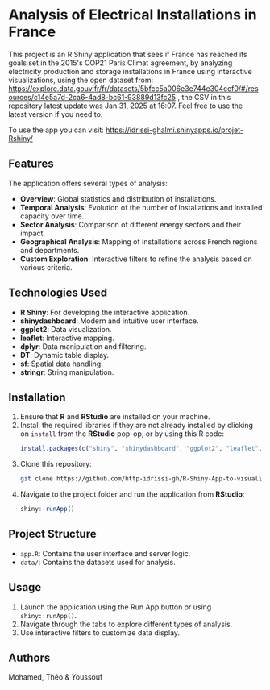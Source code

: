 # Analysis of Electrical Installations in France

This project is an R Shiny application that sees if France has reached its goals set in the 2015's COP21 Paris Climat agreement, by analyzing electricity production and storage installations in France using interactive visualizations, using the open dataset from: https://explore.data.gouv.fr/fr/datasets/5bfcc5a006e3e744e304ccf0/#/resources/c14e5a7d-2ca6-4ad8-bc61-93889d13fc25 , the CSV in this repository latest update was Jan 31, 2025 at 16:07. Feel free to use the latest version if you need to.

To use the app you can visit: https://idrissi-ghalmi.shinyapps.io/projet-Rshiny/ 
## Features

The application offers several types of analysis:

- **Overview**: Global statistics and distribution of installations.
- **Temporal Analysis**: Evolution of the number of installations and installed capacity over time.
- **Sector Analysis**: Comparison of different energy sectors and their impact.
- **Geographical Analysis**: Mapping of installations across French regions and departments.
- **Custom Exploration**: Interactive filters to refine the analysis based on various criteria.

## Technologies Used

- **R Shiny**: For developing the interactive application.
- **shinydashboard**: Modern and intuitive user interface.
- **ggplot2**: Data visualization.
- **leaflet**: Interactive mapping.
- **dplyr**: Data manipulation and filtering.
- **DT**: Dynamic table display.
- **sf**: Spatial data handling.
- **stringr**: String manipulation.

## Installation

1. Ensure that **R** and **RStudio** are installed on your machine.
2. Install the required libraries if they are not already installed by clicking on `install` from the **RStudio** pop-op, or by using this R code:
   ```r
   install.packages(c("shiny", "shinydashboard", "ggplot2", "leaflet", "dplyr", "DT", "scales", "lubridate", "sf", "stringr"))
   ```
3. Clone this repository:
   ```bash
   git clone https://github.com/http-idrissi-gh/R-Shiny-App-to-visualize-Electricity-Production-and-Storage-Facilities-in-France.git
   ```
4. Navigate to the project folder and run the application from **RStudio**:
   ```r
   shiny::runApp()
   ```

## Project Structure

- `app.R`: Contains the user interface and server logic.
- `data/`: Contains the datasets used for analysis.

## Usage

1. Launch the application using the Run App button or using `shiny::runApp()`.
2. Navigate through the tabs to explore different types of analysis.
3. Use interactive filters to customize data display.

## Authors

Mohamed, Théo & Youssouf



